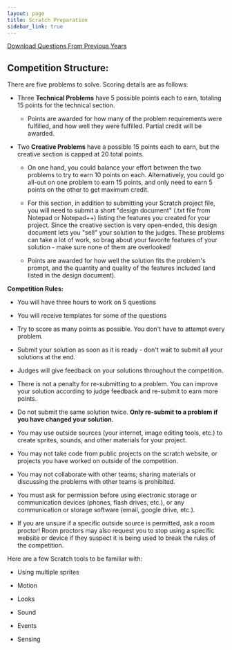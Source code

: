 ```yaml
---
layout: page
title: Scratch Preparation
sidebar_link: true
---
```


[Download Questions From Previous Years]({{site.baseulr}}/assets/Scratch2017.pdf)

## Competition Structure:

There are five problems to solve. Scoring details are as follows:

-   Three **Technical Problems** have 5 possible points each to earn,
    totaling 15 points for the technical section.

    -   Points are awarded for how many of the problem requirements were
        fulfilled, and how well they were fulfilled. Partial credit will
        be awarded.

-   Two **Creative Problems** have a possible 15 points each to earn,
    but the creative section is capped at 20 total points.

    -   On one hand, you could balance your effort between the two
        problems to try to earn 10 points on each. Alternatively, you
        could go all-out on one problem to earn 15 points, and only need
        to earn 5 points on the other to get maximum credit.

    -   For this section, in addition to submitting your Scratch project
        file, you will need to submit a short "design document" (.txt
        file from Notepad or Notepad++) listing the features you created
        for your project. Since the creative section is very open-ended,
        this design document lets you "sell" your solution to the
        judges. These problems can take a lot of work, so brag about
        your favorite features of your solution - make sure none of them
        are overlooked!

    -   Points are awarded for how well the solution fits the problem's
        prompt, and the quantity and quality of the features included
        (and listed in the design document).

**Competition Rules:**

-   You will have three hours to work on 5 questions

-   You will receive templates for some of the questions

-   Try to score as many points as possible. You don't have to attempt
    every problem.

-   Submit your solution as soon as it is ready - don't wait to submit
    all your solutions at the end.

-   Judges will give feedback on your solutions throughout the
    competition.

-   There is not a penalty for re-submitting to a problem. You can
    improve your solution according to judge feedback and re-submit to
    earn more points.

-   Do not submit the same solution twice. **Only re-submit to a problem
    if you have changed your solution.**

-   You may use outside sources (your internet, image editing tools,
    etc.) to create sprites, sounds, and other materials for your
    project.

-   You may not take code from public projects on the scratch website,
    or projects you have worked on outside of the competition.

-   You may not collaborate with other teams; sharing materials or
    discussing the problems with other teams is prohibited.

-   You must ask for permission before using electronic storage or
    communication devices (phones, flash drives, etc.), or any
    communication or storage software (email, google drive, etc.).

-   If you are unsure if a specific outside source is permitted, ask a
    room proctor! Room proctors may also request you to stop using a
    specific website or device if they suspect it is being used to break
    the rules of the competition.

Here are a few Scratch tools to be familiar with:

-   Using multiple sprites

-   Motion

-   Looks

-   Sound

-   Events

-   Sensing
